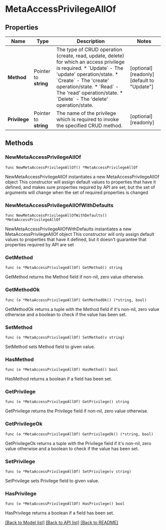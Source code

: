 # MetaAccessPrivilegeAllOf

## Properties

Name | Type | Description | Notes
------------ | ------------- | ------------- | -------------
**Method** | Pointer to **string** | The type of CRUD operation (create, read, update, delete) for which an access privilege is required. * &#x60;Update&#x60; - The &#39;update&#39; operation/state. * &#x60;Create&#x60; - The &#39;create&#39; operation/state. * &#x60;Read&#x60; - The &#39;read&#39; operation/state. * &#x60;Delete&#x60; - The &#39;delete&#39; operation/state. | [optional] [readonly] [default to "Update"]
**Privilege** | Pointer to **string** | The name of the privilege which is required to invoke the specified CRUD method. | [optional] [readonly] 

## Methods

### NewMetaAccessPrivilegeAllOf

`func NewMetaAccessPrivilegeAllOf() *MetaAccessPrivilegeAllOf`

NewMetaAccessPrivilegeAllOf instantiates a new MetaAccessPrivilegeAllOf object
This constructor will assign default values to properties that have it defined,
and makes sure properties required by API are set, but the set of arguments
will change when the set of required properties is changed

### NewMetaAccessPrivilegeAllOfWithDefaults

`func NewMetaAccessPrivilegeAllOfWithDefaults() *MetaAccessPrivilegeAllOf`

NewMetaAccessPrivilegeAllOfWithDefaults instantiates a new MetaAccessPrivilegeAllOf object
This constructor will only assign default values to properties that have it defined,
but it doesn't guarantee that properties required by API are set

### GetMethod

`func (o *MetaAccessPrivilegeAllOf) GetMethod() string`

GetMethod returns the Method field if non-nil, zero value otherwise.

### GetMethodOk

`func (o *MetaAccessPrivilegeAllOf) GetMethodOk() (*string, bool)`

GetMethodOk returns a tuple with the Method field if it's non-nil, zero value otherwise
and a boolean to check if the value has been set.

### SetMethod

`func (o *MetaAccessPrivilegeAllOf) SetMethod(v string)`

SetMethod sets Method field to given value.

### HasMethod

`func (o *MetaAccessPrivilegeAllOf) HasMethod() bool`

HasMethod returns a boolean if a field has been set.

### GetPrivilege

`func (o *MetaAccessPrivilegeAllOf) GetPrivilege() string`

GetPrivilege returns the Privilege field if non-nil, zero value otherwise.

### GetPrivilegeOk

`func (o *MetaAccessPrivilegeAllOf) GetPrivilegeOk() (*string, bool)`

GetPrivilegeOk returns a tuple with the Privilege field if it's non-nil, zero value otherwise
and a boolean to check if the value has been set.

### SetPrivilege

`func (o *MetaAccessPrivilegeAllOf) SetPrivilege(v string)`

SetPrivilege sets Privilege field to given value.

### HasPrivilege

`func (o *MetaAccessPrivilegeAllOf) HasPrivilege() bool`

HasPrivilege returns a boolean if a field has been set.


[[Back to Model list]](../README.md#documentation-for-models) [[Back to API list]](../README.md#documentation-for-api-endpoints) [[Back to README]](../README.md)



